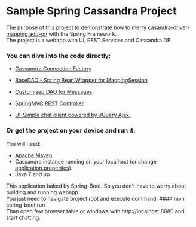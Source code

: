 Sample Spring Cassandra Project
==============================

The purpose of this project to demonstrate how to merry [casandra-driver-mapping add-on](https://github.com/valchkou/cassandra-driver-mapping) with the Spring Framework.  
The project is a webapp with UI, REST Services and Cassandra DB. 

### You can dive into the code directly:

- [Cassandra Connection Factory](https://github.com/valchkou/SpringFrameworkCassandraSample/blob/master/src/main/java/com/valchkou/sample/dao/CassandraSessionFactory.java)

- [BaseDAO - Spring Bean Wrapper for MappingSession](https://github.com/valchkou/SpringFrameworkCassandraSample/blob/master/src/main/java/com/valchkou/sample/dao/BaseDAO.java)

- [Customized DAO for Messages](https://github.com/valchkou/SpringFrameworkCassandraSample/blob/master/src/main/java/com/valchkou/sample/dao/MessageDAO.java)

- [SpringMVC REST Controller](https://github.com/valchkou/SpringFrameworkCassandraSample/tree/master/src/main/java/com/valchkou/sample/controller)  

- [UI-Simple chat client powered by JQuery Ajax.](https://github.com/valchkou/SpringFrameworkCassandraSample/tree/master/public) 


### Or get the project on your device and run it.
You will need:
- [Apache Maven](http://maven.apache.org/download.cgi)
- Cassandra instance running on your localhost (or change [application.properties](https://github.com/valchkou/SpringFrameworkCassandraSample/blob/master/src/main/java/application.properties)).
- Java 7 and up.

This application baked by Spring-Boot. So you don't have to worry about building and running webapp.  
You just need to navigate project root and execute command:  #### mvn spring-boot:run  
Than open few browser table or windows with http://localhost:8080 and start chatting.



